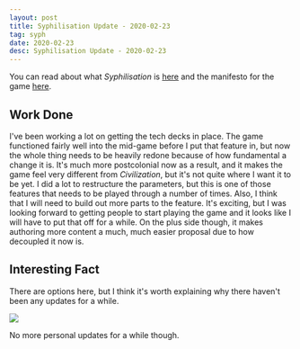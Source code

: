 ```yaml
---
layout: post
title: Syphilisation Update - 2020-02-23
tag: syph
date: 2020-02-23
desc: Syphilisation Update - 2020-02-23
---
```



You can read about what *Syphilisation* is [here](/blog/syph/announce) and the manifesto for the game [here](/blog/syph/newManifesto).

## Work Done

I've been working a lot on getting the tech decks in place. The game functioned fairly well into the mid-game before I put that feature in, but now the whole thing needs to be heavily redone because of how fundamental a change it is. It's much more postcolonial now as a result, and it makes the game feel very different from *Civilization*, but it's not quite where I want it to be yet. I did a lot to restructure the parameters, but this is one of those features that needs to be played through a number of times. Also, I think that I will need to build out more parts to the feature. It's exciting, but I was looking forward to getting people to start playing the game and it looks like I will have to put that off for a while. On the plus side though, it makes authoring more content a much, much easier proposal due to how decoupled it now is.

## Interesting Fact

There are options here, but I think it's worth explaining why there haven't been any updates for a while.

<img src="/blogImages/marriage.jpeg" />

No more personal updates for a while though.

